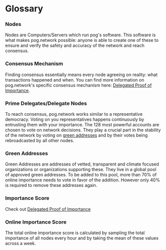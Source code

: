 # Glossary

### Nodes

Nodes are Computers/Servers which run pog's software. This software is what makes pog.network possible: anyone is able to create one of these to ensure and verify the safety and accuracy of the network and reach consensus.

### Consensus Mechanism

Finding consensus essentially means every node agreeing on reality: what transactions happened and when.
You can find more information on pog.network's specific consensus mechanism here: [Delegated Proof of Importance](protocol/consensus/dpoi.md).

### Prime Delegates/Delegate Nodes

To reach consensus, pog.network works similar to a representative democracy. Voting on you representatives happens continuously by entrusting them with your importance. The 128 most powerful accounts are chosen to vote on network decisions. They play a crucial part in the stability of the network by voting on [green addresses](#green-addresses) and by their votes being rebroadcasted by all other nodes.

### Green Addresses

Green Addresses are addresses of vetted, transparent and climate focused organizations or organizations supporting these. They live in a global pool of approved green addresses. To be added to this pool, more than 70% of online importance needs to vote in favor of the addition. However only 40% is required to remove these addresses again.

### Importance Score

Check out [Delegated Proof of Importance](protocol/consensus/dpoi.md)

### Online Importance Score

The total online importance score is calculated by sampling the total importance of all nodes every hour and by taking the mean of these values across a week.
